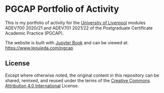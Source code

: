 # PGCAP Portfolio of Activity

This is my portfolio of activity for the
[University of Liverpool](https://www.liverpool.ac.uk) modules
ADEV700 2020/21 and ADEV701 2021/22 of the Postgraduate Certificate Academic
Practice (PGCAP).

The website is built with [Jupyter Book](https://jupyterbook.org/) and
can be viewed at: https://www.leouieda.com/pgcap

## License

Except where otherwise noted, the original content in this repository can be
shared, remixed, and reused under the terms of the
[Creative Commons Attribution 4.0 International](https://creativecommons.org/licenses/by/4.0/)
License.
